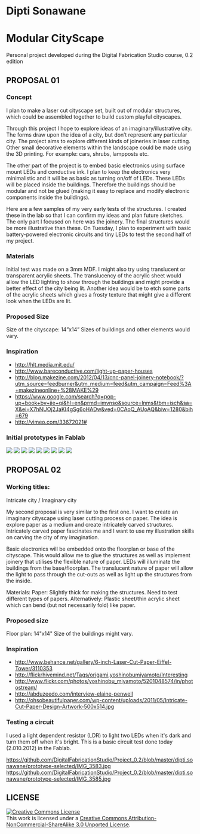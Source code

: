 # Dipti Sonawane
# Modular CityScape

Personal project developed during the Digital Fabrication Studio course, 0.2 edition

## PROPOSAL 01
### Concept
I plan to make a laser cut cityscape set, built out of modular structures, which could be assembled together to build custom playful cityscapes.

Through this project I hope to explore ideas of an imaginary/illustrative city. The forms draw upon the idea of a city, but don’t represent any particular city. The project aims to explore different kinds of joineries in laser cutting. Other small decorative elements within the landscape could be made using the 3D printing. For example: cars, shrubs, lampposts etc. 

The other part of the project is to embed basic electronics using surface mount LEDs and conductive ink. I plan to keep the electronics very minimalistic and it will be as basic as turning on/off of LEDs. These LEDs will be placed inside the buildings. Therefore the buildings should be modular and not be glued (making it easy to replace and modify electronic components inside the buildings).

Here are a few samples of my very early tests of the structures. I created these in the lab so that I can confirm my ideas and plan future sketches. The only part I focused on here was the joinery. The final structures would be more illustrative than these. On Tuesday, I plan to experiment with basic battery-powered electronic circuits and tiny LEDs to test the second half of my project.

### Materials
Initial test was made on a 3mm MDF. I might also try using translucent or transparent acrylic sheets. The translucency of the acrylic sheet would allow the LED lighting to show through the buildings and might provide a better effect of the city being lit. Another idea would be to etch some parts of the acrylic sheets which gives a frosty texture that might give a different look when the LEDs are lit.

### Proposed Size 
Size of the cityscape: 14”x14”
Sizes of buildings and other elements would vary.

### Inspiration
* http://hlt.media.mit.edu/
* http://www.bareconductive.com/light-up-paper-houses
* http://blog.makezine.com/2012/04/13/cnc-panel-joinery-notebook/?utm_source=feedburner&utm_medium=feed&utm_campaign=Feed%3A+makezineonline+%28MAKE%29
* https://www.google.com/search?q=pop-up+book+by+jie+qi&hl=en&prmd=imvnso&source=lnms&tbm=isch&sa=X&ei=X7hNUOj2JaKI4gSg6oHADw&ved=0CAoQ_AUoAQ&biw=1280&bih=679
* http://vimeo.com/33672021#

### Initial prototypes in Fablab
<img src="https://github.com/DigitalFabricationStudio/Project_0.2/raw/master/dipti.sonawane/prototype-selected/IMG_8422.JPG">
<img src="https://github.com/DigitalFabricationStudio/Project_0.2/raw/master/dipti.sonawane/prototype-selected/IMG_8430.JPG">
<img src="https://github.com/DigitalFabricationStudio/Project_0.2/raw/master/dipti.sonawane/prototype-selected/IMG_8433.JPG">
<img src="https://github.com/DigitalFabricationStudio/Project_0.2/raw/master/dipti.sonawane/prototype-selected/IMG_8436.JPG">
<img src="https://github.com/DigitalFabricationStudio/Project_0.2/raw/master/dipti.sonawane/prototype-selected/IMG_8451.JPG">
<img src="https://github.com/DigitalFabricationStudio/Project_0.2/raw/master/dipti.sonawane/prototype-selected/IMG_8455.JPG">
<img src="https://github.com/DigitalFabricationStudio/Project_0.2/raw/master/dipti.sonawane/prototype-selected/IMG_8459.JPG">
<img src="https://github.com/DigitalFabricationStudio/Project_0.2/raw/master/dipti.sonawane/prototype-selected/IMG_8463.JPG">
<img src="https://github.com/DigitalFabricationStudio/Project_0.2/raw/master/dipti.sonawane/prototype-selected/IMG_8476.JPG">


## PROPOSAL 02
### Working titles:
Intricate city / Imaginary city

My second proposal is very similar to the first one. I want to create an imaginary cityscape using laser cutting process on paper. The idea is explore paper as a medium and create intricately carved structures. Intricately carved paper fascinates me and I want to use my illustration skills on carving the city of my imagination. 

Basic electronics will be embedded onto the floorplan or base of the cityscape. This would allow me to glue the structures as well as implement joinery that utilises the flexible nature of paper. LEDs will illuminate the buildings from the base/floorplan. The translucent nature of paper will allow the light to pass through the cut-outs as well as light up the structures from the inside. 

Materials:
Paper: Slightly thick for making the structures. Need to test different types of papers.
Alternatively: Plastic sheet/thin acrylic sheet which can bend (but not necessarily fold) like paper.

### Proposed size 
Floor plan: 14"x14"
Size of the buildings might vary.

### Inspiration
* http://www.behance.net/gallery/6-inch-Laser-Cut-Paper-Eiffel-Tower/3110353
* http://flickrhivemind.net/Tags/origami,yoshinobumiyamoto/Interesting
* http://www.flickr.com/photos/yoshinobu_miyamoto/5201048574/in/photostream/
* http://abduzeedo.com/interview-elaine-penwell
* http://ohsobeautifulpaper.com/wp-content/uploads/2011/05/Intricate-Cut-Paper-Design-Artwork-500x514.jpg

### Testing a circuit
I used a light dependent resistor (LDR) to light two LEDs when it's dark and turn them off when it's bright. This is a basic circuit test done today (2.010.2012) in the Fablab.

<https://github.com/DigitalFabricationStudio/Project_0.2/blob/master/dipti.sonawane/prototype-selected/IMG_3583.jpg>
<https://github.com/DigitalFabricationStudio/Project_0.2/blob/master/dipti.sonawane/prototype-selected/IMG_3585.jpg>

## LICENSE
<a rel="license" href="http://creativecommons.org/licenses/by-nc-sa/3.0/deed.en_US"><img alt="Creative Commons License" style="border-width:0" src="http://i.creativecommons.org/l/by-nc-sa/3.0/88x31.png" /></a><br />This work is licensed under a <a rel="license" href="http://creativecommons.org/licenses/by-nc-sa/3.0/deed.en_US">Creative Commons Attribution-NonCommercial-ShareAlike 3.0 Unported License</a>.